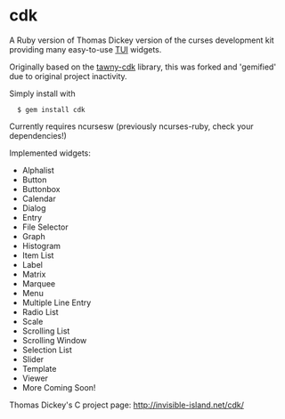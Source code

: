 cdk
===

A Ruby version of Thomas Dickey version of the curses development kit providing
many easy-to-use [TUI](https://en.wikipedia.org/wiki/Text-based_user_interface)
widgets.

Originally based on the [tawny-cdk](https://github.com/masterzora/tawny-cdk)
library, this was forked and 'gemified' due to original project inactivity.

Simply install with

```
  $ gem install cdk
```

Currently requires ncursesw (previously ncurses-ruby, check your dependencies!)

Implemented widgets:
 * Alphalist
 * Button
 * Buttonbox
 * Calendar
 * Dialog
 * Entry
 * File Selector
 * Graph
 * Histogram
 * Item List
 * Label
 * Matrix
 * Marquee
 * Menu
 * Multiple Line Entry
 * Radio List
 * Scale
 * Scrolling List
 * Scrolling Window
 * Selection List
 * Slider
 * Template
 * Viewer
 * More Coming Soon!

Thomas Dickey's C project page: http://invisible-island.net/cdk/
